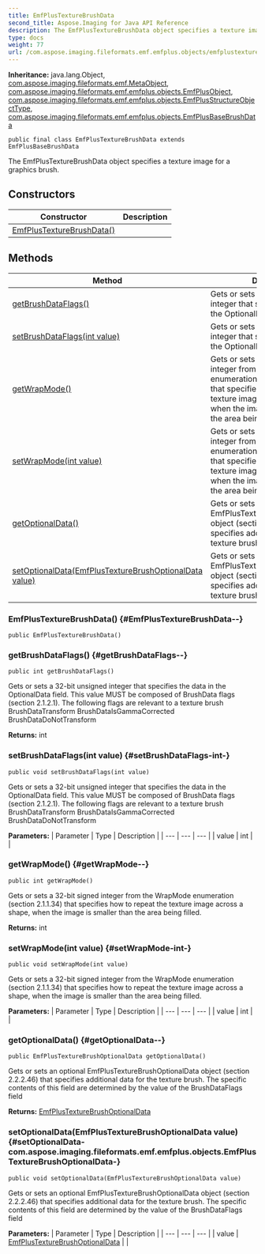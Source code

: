 ```yaml
---
title: EmfPlusTextureBrushData
second_title: Aspose.Imaging for Java API Reference
description: The EmfPlusTextureBrushData object specifies a texture image for a graphics brush.
type: docs
weight: 77
url: /com.aspose.imaging.fileformats.emf.emfplus.objects/emfplustexturebrushdata/
---
```

**Inheritance:**
java.lang.Object, [com.aspose.imaging.fileformats.emf.MetaObject](../../com.aspose.imaging.fileformats.emf/metaobject), [com.aspose.imaging.fileformats.emf.emfplus.objects.EmfPlusObject](../../com.aspose.imaging.fileformats.emf.emfplus.objects/emfplusobject), [com.aspose.imaging.fileformats.emf.emfplus.objects.EmfPlusStructureObjectType](../../com.aspose.imaging.fileformats.emf.emfplus.objects/emfplusstructureobjecttype), [com.aspose.imaging.fileformats.emf.emfplus.objects.EmfPlusBaseBrushData](../../com.aspose.imaging.fileformats.emf.emfplus.objects/emfplusbasebrushdata)
```
public final class EmfPlusTextureBrushData extends EmfPlusBaseBrushData
```

The EmfPlusTextureBrushData object specifies a texture image for a graphics brush.
## Constructors

| Constructor | Description |
| --- | --- |
| [EmfPlusTextureBrushData()](#EmfPlusTextureBrushData--) |  |
## Methods

| Method | Description |
| --- | --- |
| [getBrushDataFlags()](#getBrushDataFlags--) | Gets or sets a 32-bit unsigned integer that specifies the data in the OptionalData field. |
| [setBrushDataFlags(int value)](#setBrushDataFlags-int-) | Gets or sets a 32-bit unsigned integer that specifies the data in the OptionalData field. |
| [getWrapMode()](#getWrapMode--) | Gets or sets a 32-bit signed integer from the WrapMode enumeration (section 2.1.1.34) that specifies how to repeat the texture image across a shape, when the image is smaller than the area being filled. |
| [setWrapMode(int value)](#setWrapMode-int-) | Gets or sets a 32-bit signed integer from the WrapMode enumeration (section 2.1.1.34) that specifies how to repeat the texture image across a shape, when the image is smaller than the area being filled. |
| [getOptionalData()](#getOptionalData--) | Gets or sets an optional EmfPlusTextureBrushOptionalData object (section 2.2.2.46) that specifies additional data for the texture brush. |
| [setOptionalData(EmfPlusTextureBrushOptionalData value)](#setOptionalData-com.aspose.imaging.fileformats.emf.emfplus.objects.EmfPlusTextureBrushOptionalData-) | Gets or sets an optional EmfPlusTextureBrushOptionalData object (section 2.2.2.46) that specifies additional data for the texture brush. |
### EmfPlusTextureBrushData() {#EmfPlusTextureBrushData--}
```
public EmfPlusTextureBrushData()
```


### getBrushDataFlags() {#getBrushDataFlags--}
```
public int getBrushDataFlags()
```


Gets or sets a 32-bit unsigned integer that specifies the data in the OptionalData field. This value MUST be composed of BrushData flags (section 2.1.2.1). The following flags are relevant to a texture brush BrushDataTransform BrushDataIsGammaCorrected BrushDataDoNotTransform

**Returns:**
int
### setBrushDataFlags(int value) {#setBrushDataFlags-int-}
```
public void setBrushDataFlags(int value)
```


Gets or sets a 32-bit unsigned integer that specifies the data in the OptionalData field. This value MUST be composed of BrushData flags (section 2.1.2.1). The following flags are relevant to a texture brush BrushDataTransform BrushDataIsGammaCorrected BrushDataDoNotTransform

**Parameters:**
| Parameter | Type | Description |
| --- | --- | --- |
| value | int |  |

### getWrapMode() {#getWrapMode--}
```
public int getWrapMode()
```


Gets or sets a 32-bit signed integer from the WrapMode enumeration (section 2.1.1.34) that specifies how to repeat the texture image across a shape, when the image is smaller than the area being filled.

**Returns:**
int
### setWrapMode(int value) {#setWrapMode-int-}
```
public void setWrapMode(int value)
```


Gets or sets a 32-bit signed integer from the WrapMode enumeration (section 2.1.1.34) that specifies how to repeat the texture image across a shape, when the image is smaller than the area being filled.

**Parameters:**
| Parameter | Type | Description |
| --- | --- | --- |
| value | int |  |

### getOptionalData() {#getOptionalData--}
```
public EmfPlusTextureBrushOptionalData getOptionalData()
```


Gets or sets an optional EmfPlusTextureBrushOptionalData object (section 2.2.2.46) that specifies additional data for the texture brush. The specific contents of this field are determined by the value of the BrushDataFlags field

**Returns:**
[EmfPlusTextureBrushOptionalData](../../com.aspose.imaging.fileformats.emf.emfplus.objects/emfplustexturebrushoptionaldata)
### setOptionalData(EmfPlusTextureBrushOptionalData value) {#setOptionalData-com.aspose.imaging.fileformats.emf.emfplus.objects.EmfPlusTextureBrushOptionalData-}
```
public void setOptionalData(EmfPlusTextureBrushOptionalData value)
```


Gets or sets an optional EmfPlusTextureBrushOptionalData object (section 2.2.2.46) that specifies additional data for the texture brush. The specific contents of this field are determined by the value of the BrushDataFlags field

**Parameters:**
| Parameter | Type | Description |
| --- | --- | --- |
| value | [EmfPlusTextureBrushOptionalData](../../com.aspose.imaging.fileformats.emf.emfplus.objects/emfplustexturebrushoptionaldata) |  |

